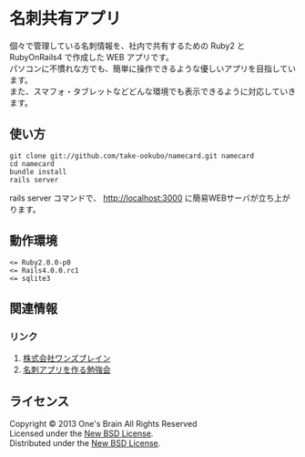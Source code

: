 名刺共有アプリ
======================

個々で管理している名刺情報を、社内で共有するための Ruby2 とRubyOnRails4 で作成した WEB アプリです。  
パソコンに不慣れな方でも、簡単に操作できるような優しいアプリを目指しています。  
また、スマフォ・タブレットなどどんな環境でも表示できるように対応していきます。  
 
使い方
------
    git clone git://github.com/take-ookubo/namecard.git namecard
    cd namecard
    bundle install
    rails server

rails server コマンドで、 [http://localhost:3000](http://localhost:3000) に簡易WEBサーバが立ち上がります。

動作環境
------
    <= Ruby2.0.0-p0
    <= Rails4.0.0.rc1
    <= sqlite3

関連情報
--------
### リンク
1. [株式会社ワンズブレイン](http://onesbrain.co.jp/ "会社ホームページ")
2. [名刺アプリを作る勉強会](http://onesbrain-labo.blogspot.jp/ "第1回 ruby on rails 4.0 名刺アプリを作る初心者勉強会")
 
 
ライセンス
----------
Copyright &copy; 2013 One's Brain All Rights Reserved  
Licensed under the [New BSD License][BSD].  
Distributed under the [New BSD License][BSD].  
 
[BSD]: http://opensource.org/licenses/BSD-3-Clause
